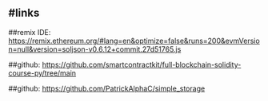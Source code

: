 #links
------
##remix IDE: https://remix.ethereum.org/#lang=en&optimize=false&runs=200&evmVersion=null&version=soljson-v0.6.12+commit.27d51765.js

##github: https://github.com/smartcontractkit/full-blockchain-solidity-course-py/tree/main

##github: https://github.com/PatrickAlphaC/simple_storage